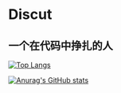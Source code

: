 # Discut

## 一个在代码中挣扎的人

[![Top Langs](https://github-readme-stats.vercel.app/api/top-langs/?username=Discut&layout=compact&theme=tokyonight)](https://github.com/anuraghazra/github-readme-stats)

[![Anurag's GitHub stats](https://github-readme-stats.vercel.app/api?username=discut&count_private=true&theme=tokyonight)](https://github.com/anuraghazra/github-readme-stats)

